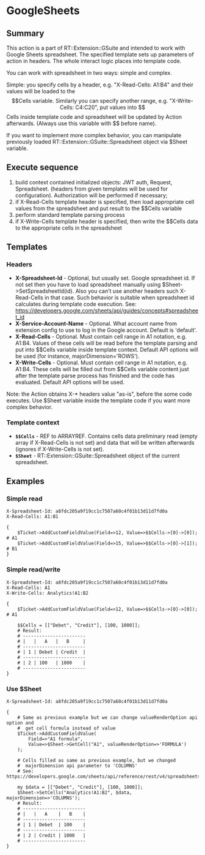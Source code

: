 # GoogleSheets

## Summary

This action is a part of RT::Extension::GSuite and intended to work with 
Google Sheets spreadsheet. The specified template sets up parameters of action
in headers. The whole interact logic places into template code.

You can work with spreadsheet in two ways: simple and complex. 

Simple: you specify cells by a header, e.g. "X-Read-Cells: A1:B4" and their 
values will be loaded to the $$Cells variable. Similarly you can specify 
another range, e.g. "X-Write-Cells: C4:C20", put values into $$Cells inside 
template code and spreadsheet will be updated by Action afterwards. (Always 
use this variable with $$ before name).

If you want to implement more complex behavior, you can manipulate previously 
loaded RT::Extension::GSuite::Spreadsheet object via $Sheet variable.

## Execute sequence

1. build context contained initialized objects: JWT auth, Request, 
Spreadsheet. (headers from given templates will be used for configuration). 
Authorization will be performed if necessary;
2. if X-Read-Cells template header is specified, then load appropriate 
cell values from the spreadsheet and put result to the $$Cells variable
3. perform standard template parsing process
4. if X-Write-Cells template header is specified, then write the $$Cells
data to the appropriate cells in the spreadsheet

## Templates

### Headers

* **X-Spreadsheet-Id** - Optional, but usually set. Google spreadsheet 
id. If not set then you have to load spreadsheet manually using 
$Sheet->SetSpreadsheetId(id). Also you can't use another headers such 
X-Read-Cells in that case. Such behavior is suitable when spreadsheet id 
calculates during template code execution. See: 
https://developers.google.com/sheets/api/guides/concepts#spreadsheet_id
* **X-Service-Account-Name** - Optional. What account name from extension
config to use to log in the Google account. Default is 'default'.
* **X-Read-Cells** - Optional. Must contain cell range in A1 notation,
e.g. A1:B4. Values of these cells will be read before the template 
parsing and put into $$Cells variable inside template context. Default API 
options will be used (for instance, majorDimension='ROWS').
* **X-Write-Cells** - Optional. Must contain cell range in A1 notation,
e.g. A1:B4. These cells will be filled out from $$Cells variable content 
just after the template parse process has finished and the code has evaluated.
Default API options will be used.

Note: the Action obtains X-* headers value "as-is", before the some code 
executes. Use $Sheet variable inside the template code if you want more complex
behavior.

### Template context

* **```$$Cells```** - REF to ARRAYREF. Contains cells data preliminary read 
(empty array if X-Read-Cells is not set) and data that will be written 
afterwards (ignores if X-Write-Cells is not set).
* **```$Sheet```** - RT::Extension::GSuite::Spreadsheet object of the current
spreadsheet.

## Examples

### Simple read

```
X-Spreadsheet-Id: a8fdc205a9f19cc1c7507a60c4f01b13d11d7fd0a
X-Read-Cells: A1:B1

{
    $Ticket->AddCustomFieldValue(Field=>12, Value=>$$Cells->[0]->[0]); # A1
    $Ticket->AddCustomFieldValue(Field=>15, Value=>$$Cells->[0]->[1]); # B1
}
```

### Simple read/write

```
X-Spreadsheet-Id: a8fdc205a9f19cc1c7507a60c4f01b13d11d7fd0a
X-Read-Cells: A1
X-Write-Cells: Analytics!A1:B2

{
    $Ticket->AddCustomFieldValue(Field=>12, Value=>$$Cells->[0]->[0]); # A1
    
    $$Cells = [["Debet", "Credit"], [100, 1000]];
    # Result:
    # -----------------------
    # |   |   A   |   B     |
    # -----------------------
    # | 1 | Debet | Credit  |
    # -----------------------
    # | 2 | 100   | 1000    |
    # -----------------------
}
```

### Use $Sheet

```
X-Spreadsheet-Id: a8fdc205a9f19cc1c7507a60c4f01b13d11d7fd0a

{
    # Same as previous example but we can change valueRenderOption api option and
    #  get cell formula instead of value
    $Ticket->AddCustomFieldValue(
        Field=>"A1 formula",
        Value=>$Sheet->GetCell("A1", valueRenderOption=>'FORMULA')
    );
    
    # Cells filled as same as previous example, but we changed
    #  majorDimension api parameter to 'COLUMNS'
    # See: https://developers.google.com/sheets/api/reference/rest/v4/spreadsheets.values/get

    my $data = [["Debet", "Credit"], [100, 1000]];
    $Sheet->SetCells("Analytics!A1:B2", $data, majorDimension=>'COLUMNS');
    # Result:
    # -----------------------
    # |   |   A    |   B    |
    # -----------------------
    # | 1 | Debet  | 100    |
    # -----------------------
    # | 2 | Credit | 1000   |
    # -----------------------
}
```
